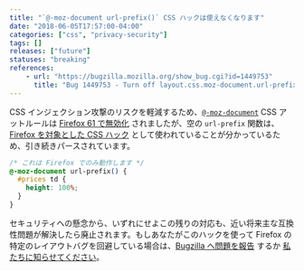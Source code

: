 ```yaml
---
title: "`@-moz-document url-prefix()` CSS ハックは使えなくなります"
date: "2018-06-05T17:57:00-04:00"
categories: ["css", "privacy-security"]
tags: []
releases: ["future"]
statuses: "breaking"
references:
    - url: "https://bugzilla.mozilla.org/show_bug.cgi?id=1449753"
      title: "Bug 1449753 - Turn off layout.css.moz-document.url-prefix-hack.enabled by default."
---
```

CSS インジェクション攻撃のリスクを軽減するため、[`@-moz-document`](https://developer.mozilla.org/docs/Web/CSS/@document) CSS アットルールは [Firefox 61 で無効化](https://www.fxsitecompat.dev/ja/docs/2018/moz-document-support-has-been-dropped-except-for-empty-url-prefix/) されましたが、空の `url-prefix` 関数は、[Firefox を対象とした CSS ハック](https://css-tricks.com/snippets/css/css-hacks-targeting-firefox/) として使われていることが分かっているため、引き続きパースされています。

```css
/* これは Firefox でのみ動作します */
@-moz-document url-prefix() {
  #prices td {
    height: 100%;
  }
}
```

セキュリティへの懸念から、いずれにせよこの残りの対応も、近い将来主な互換性問題が解決したら廃止されます。もしあなたがこのハックを使って Firefox の特定のレイアウトバグを回避している場合は、[Bugzilla へ問題を報告](https://bugzilla.mozilla.org/enter_bug.cgi?product=Core&component=Layout&blocked=1449753) するか [私たちに知らせてください](https://www.fxsitecompat.dev/ja/contribute/)。
